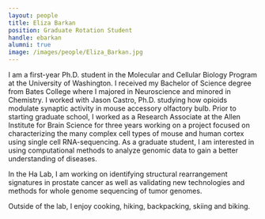 ```yaml
---
layout: people
title: Eliza Barkan
position: Graduate Rotation Student
handle: ebarkan
alumni: true
image: /images/people/Eliza_Barkan.jpg
---
```


I am a first-year Ph.D. student in the Molecular and Cellular Biology Program at the University of Washington. I received my Bachelor of Science degree from Bates College where I majored in Neuroscience and minored in Chemistry. I worked with Jason Castro, Ph.D. studying how opioids modulate synaptic activity in mouse accessory olfactory bulb. Prior to starting graduate school, I worked as a Research Associate at the Allen Institute for Brain Science for three years working on a project focused on characterizing the many complex cell types of mouse and human cortex using single cell RNA-sequencing. As a graduate student, I am interested in using computational methods to analyze genomic data to gain a better understanding of diseases.

In the Ha Lab, I am working on identifying structural rearrangement signatures in prostate cancer as well as validating new technologies and methods for whole genome sequencing of tumor genomes.

Outside of the lab, I enjoy cooking, hiking, backpacking, skiing and biking.
